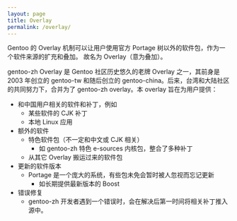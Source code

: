 ```yaml
---
layout: page
title: Overlay
permalink: /overlay/
---
```


Gentoo 的 Overlay 机制可以让用户使用官方 Portage 树以外的软件包，作为一个软件来源的扩充和叠加。
故名为 Overlay（意为叠加）。

gentoo-zh Overlay 是 Gentoo 社区历史悠久的老牌 Overlay 之一，其前身是 2003 年创立的 gentoo-tw
和随后创立的 gentoo-china。后来，台湾和大陆社区的共同努力下，合并为了 gentoo-zh overlay。本
overlay 旨在为用户提供：

* 和中国用户相关的软件和补丁，例如
  - 某些软件的 CJK 补丁
  - 本地 Linux 应用
* 额外的软件
  * 特色软件包（不一定和中文或 CJK 相关）
    - 如 gentoo-zh 特色 e-sources 内核包，整合了多种补丁
  * 从其它 Overlay 搬运过来的软件包
* 更新的软件版本
  - Portage 是一个庞大的系统，有些包未免会暂时被人忽视而忘记更新
    * 如长期提供最新版本的 Boost
* 错误修复
  - gentoo-zh 开发者遇到一个错误时，会在解决后第一时间将相关补丁推入源中。
